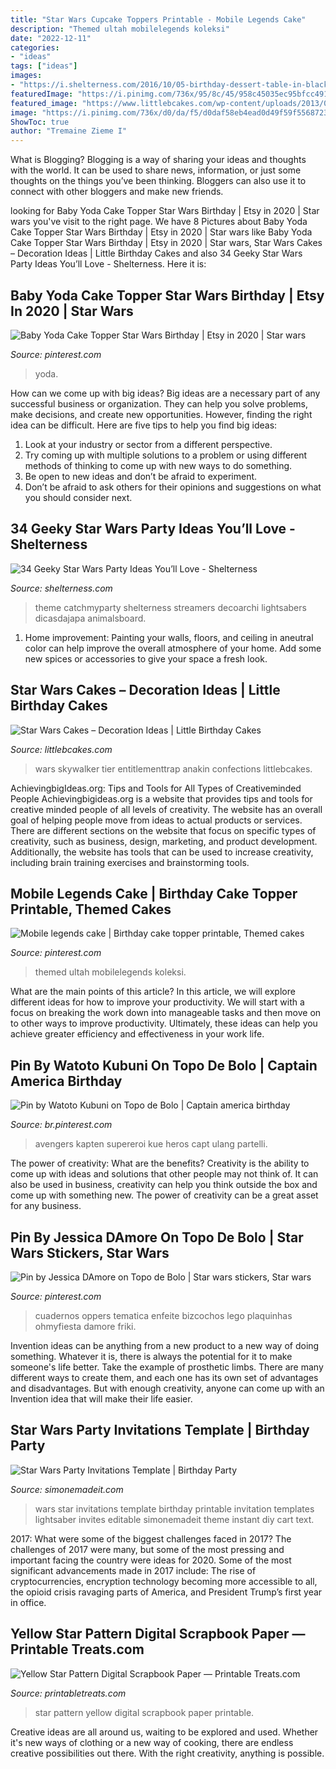 ```yaml
---
title: "Star Wars Cupcake Toppers Printable - Mobile Legends Cake"
description: "Themed ultah mobilelegends koleksi"
date: "2022-12-11"
categories:
- "ideas"
tags: ["ideas"]
images:
- "https://i.shelterness.com/2016/10/05-birthday-dessert-table-in-black.jpg"
featuredImage: "https://i.pinimg.com/736x/95/8c/45/958c45035ec95bfcc491cf8ee061ba43.jpg"
featured_image: "https://www.littlebcakes.com/wp-content/uploads/2013/08/Star-Wars-Birthday-Cake.jpg"
image: "https://i.pinimg.com/736x/d0/da/f5/d0daf58eb4ead0d49f59f55687236e04.jpg"
ShowToc: true
author: "Tremaine Zieme I"
---
```



What is Blogging?
Blogging is a way of sharing your ideas and thoughts with the world. It can be used to share news, information, or just some thoughts on the things you’ve been thinking. Bloggers can also use it to connect with other bloggers and make new friends.

	

		
looking for Baby Yoda Cake Topper Star Wars Birthday | Etsy in 2020 | Star wars you've visit to the right page. We have 8 Pictures about Baby Yoda Cake Topper Star Wars Birthday | Etsy in 2020 | Star wars like Baby Yoda Cake Topper Star Wars Birthday | Etsy in 2020 | Star wars, Star Wars Cakes – Decoration Ideas | Little Birthday Cakes and also 34 Geeky Star Wars Party Ideas You’ll Love - Shelterness. Here it is:
		
    
## Baby Yoda Cake Topper Star Wars Birthday | Etsy In 2020 | Star Wars

<img loading=lazy src="https://i.pinimg.com/originals/f1/49/e5/f149e560056d10859c31e4aafba9b235.jpg" onerror="this.onerror=null;this.src='https://tse2.mm.bing.net/th?id=OIP.5BQtc_t5ZDMc7kT7IAIpNwHaJ4&amp;pid=15.1';" alt="Baby Yoda Cake Topper Star Wars Birthday | Etsy in 2020 | Star wars">

_Source: pinterest.com_

>yoda. 

	

How can we come up with big ideas?
Big ideas are a necessary part of any successful business or organization. They can help you solve problems, make decisions, and create new opportunities. However, finding the right idea can be difficult. Here are five tips to help you find big ideas:
1. Look at your industry or sector from a different perspective.
2. Try coming up with multiple solutions to a problem or using different methods of thinking to come up with new ways to do something.
3. Be open to new ideas and don’t be afraid to experiment.
4. Don’t be afraid to ask others for their opinions and suggestions on what you should consider next.

    
## 34 Geeky Star Wars Party Ideas You’ll Love - Shelterness

<img loading=lazy src="https://i.shelterness.com/2016/10/05-birthday-dessert-table-in-black.jpg" onerror="this.onerror=null;this.src='https://tse4.mm.bing.net/th?id=OIP.xO86ZsJu7Wnl9cDHtCq5GAHaNJ&amp;pid=15.1';" alt="34 Geeky Star Wars Party Ideas You’ll Love - Shelterness">

_Source: shelterness.com_

>theme catchmyparty shelterness streamers decoarchi lightsabers dicasdajapa animalsboard. 

	

1. Home improvement: Painting your walls, floors, and ceiling in aneutral color can help improve the overall atmosphere of your home. Add some new spices or accessories to give your space a fresh look. 

    
## Star Wars Cakes – Decoration Ideas | Little Birthday Cakes

<img loading=lazy src="https://www.littlebcakes.com/wp-content/uploads/2013/08/Star-Wars-Birthday-Cake.jpg" onerror="this.onerror=null;this.src='https://tse4.mm.bing.net/th?id=OIP.jLHqTWZYw-RrE_GtPFM_XQHaHE&amp;pid=15.1';" alt="Star Wars Cakes – Decoration Ideas | Little Birthday Cakes">

_Source: littlebcakes.com_

>wars skywalker tier entitlementtrap anakin confections littlebcakes. 

	

AchievingbigIdeas.org: Tips and Tools for All Types of Creativeminded People
Achievingbigideas.org is a website that provides tips and tools for creative minded people of all levels of creativity. The website has an overall goal of helping people move from ideas to actual products or services. There are different sections on the website that focus on specific types of creativity, such as business, design, marketing, and product development. Additionally, the website has tools that can be used to increase creativity, including brain training exercises and brainstorming tools.

    
## Mobile Legends Cake | Birthday Cake Topper Printable, Themed Cakes

<img loading=lazy src="https://i.pinimg.com/736x/d0/da/f5/d0daf58eb4ead0d49f59f55687236e04.jpg" onerror="this.onerror=null;this.src='https://tse3.mm.bing.net/th?id=OIP.8ioppiS-6VLdHU3ba-BLxQHaJ3&amp;pid=15.1';" alt="Mobile legends cake | Birthday cake topper printable, Themed cakes">

_Source: pinterest.com_

>themed ultah mobilelegends koleksi. 

	

What are the main points of this article?
In this article, we will explore different ideas for how to improve your productivity. We will start with a focus on breaking the work down into manageable tasks and then move on to other ways to improve productivity. Ultimately, these ideas can help you achieve greater efficiency and effectiveness in your work life.

    
## Pin By Watoto Kubuni On Topo De Bolo | Captain America Birthday

<img loading=lazy src="https://i.pinimg.com/736x/59/a3/f8/59a3f837d2c212089ec7dced69402f6e.jpg" onerror="this.onerror=null;this.src='https://tse1.mm.bing.net/th?id=OIP.T-W-wo-N56EBQ5yyx2e6kAHaKe&amp;pid=15.1';" alt="Pin by Watoto Kubuni on Topo de Bolo | Captain america birthday">

_Source: br.pinterest.com_

>avengers kapten supereroi kue heros capt ulang partelli. 

	

The power of creativity: What are the benefits?
Creativity is the ability to come up with ideas and solutions that other people may not think of. It can also be used in business, creativity can help you think outside the box and come up with something new. The power of creativity can be a great asset for any business.

    
## Pin By Jessica DAmore On Topo De Bolo | Star Wars Stickers, Star Wars

<img loading=lazy src="https://i.pinimg.com/736x/95/8c/45/958c45035ec95bfcc491cf8ee061ba43.jpg" onerror="this.onerror=null;this.src='https://tse2.mm.bing.net/th?id=OIP.6YCqeUBTk0w3vgWBs0IBvgHaJ4&amp;pid=15.1';" alt="Pin by Jessica DAmore on Topo de Bolo | Star wars stickers, Star wars">

_Source: pinterest.com_

>cuadernos oppers tematica enfeite bizcochos lego plaquinhas ohmyfiesta damore friki. 

	

Invention ideas can be anything from a new product to a new way of doing something. Whatever it is, there is always the potential for it to make someone's life better. Take the example of prosthetic limbs. There are many different ways to create them, and each one has its own set of advantages and disadvantages. But with enough creativity, anyone can come up with an Invention idea that will make their life easier.

    
## Star Wars Party Invitations Template | Birthday Party

<img loading=lazy src="http://www.simonemadeit.com/wp-content/uploads/2013/09/Printable-Star-Wars-Invitation.png" onerror="this.onerror=null;this.src='https://tse4.mm.bing.net/th?id=OIP.GSoQ74ZRFZFHXxG0KI64qgHaKm&amp;pid=15.1';" alt="Star Wars Party Invitations Template | Birthday Party">

_Source: simonemadeit.com_

>wars star invitations template birthday printable invitation templates lightsaber invites editable simonemadeit theme instant diy cart text. 

	

2017: What were some of the biggest challenges faced in 2017?
The challenges of 2017 were many, but some of the most pressing and important facing the country were ideas for 2020. Some of the most significant advancements made in 2017 include: The rise of cryptocurrencies, encryption technology becoming more accessible to all, the opioid crisis ravaging parts of America, and President Trump’s first year in office.

    
## Yellow Star Pattern Digital Scrapbook Paper — Printable Treats.com

<img loading=lazy src="https://cdnjust1neptr3ats.printabletreats.com/featured-images/free-yellow-star-pattern-digital-scrapbook-paper-610x229.jpg" onerror="this.onerror=null;this.src='https://tse1.mm.bing.net/th?id=OIP.F2gmBtlX6XH6VBoVKTUe9QHaCx&amp;pid=15.1';" alt="Yellow Star Pattern Digital Scrapbook Paper — Printable Treats.com">

_Source: printabletreats.com_

>star pattern yellow digital scrapbook paper printable. 

	

Creative ideas are all around us, waiting to be explored and used. Whether it's new ways of clothing or a new way of cooking, there are endless creative possibilities out there. With the right creativity, anything is possible.

